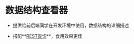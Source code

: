 # 数据结构查看器


* 提供给前后端同学在开发环境中使用，数据结构的详细描述

* 搭配**[REST查询](https://github.com/readme916/spring-jpa-mysql-smart-query)**，食用效果更佳